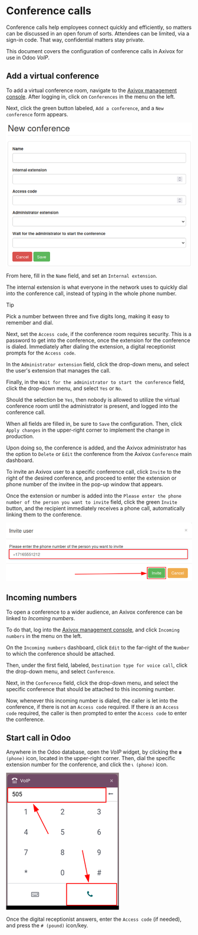 # Conference calls

Conference calls help employees connect quickly and efficiently, so
matters can be discussed in an open forum of sorts. Attendees can be
limited, via a sign-in code. That way, confidential matters stay
private.

This document covers the configuration of conference calls in Axivox for
use in Odoo *VoIP*.

## Add a virtual conference

To add a virtual conference room, navigate to the [Axivox management
console](https://manage.axivox.com). After logging in, click on
`Conferences` in the menu on the left.

Next, click the green button labeled, `Add a conference`, and a
`New conference` form appears.

<img src="conference_calls/new-conference.png" class="align-center"
alt="New conference form on Axivox." />

From here, fill in the `Name` field, and set an `Internal extension`.

The internal extension is what everyone in the network uses to quickly
dial into the conference call, instead of typing in the whole phone
number.

> [!TIP]
> Pick a number between three and five digits long, making it easy to
> remember and dial.

Next, set the `Access code`, if the conference room requires security.
This is a password to get into the conference, once the extension for
the conference is dialed. Immediately after dialing the extension, a
digital receptionist prompts for the `Access code`.

In the `Administrator extension` field, click the drop-down menu, and
select the user's extension that manages the call.

Finally, in the `Wait for the administrator to start the conference`
field, click the drop-down menu, and select `Yes` or `No`.

Should the selection be `Yes`, then nobody is allowed to utilize the
virtual conference room until the administrator is present, and logged
into the conference call.

When all fields are filled in, be sure to `Save` the configuration.
Then, click `Apply changes` in the upper-right corner to implement the
change in production.

Upon doing so, the conference is added, and the Axivox administrator has
the option to `Delete` or `Edit` the conference from the Axivox
`Conference` main dashboard.

To invite an Axivox user to a specific conference call, click `Invite`
to the right of the desired conference, and proceed to enter the
extension or phone number of the invitee in the pop-up window that
appears.

Once the extension or number is added into the
`Please enter the phone number of the
person you want to invite` field, click the green `Invite` button, and
the recipient immediately receives a phone call, automatically linking
them to the conference.

<img src="conference_calls/conference-invite.png" class="align-center"
alt="New conference form on Axivox." />

## Incoming numbers

To open a conference to a wider audience, an Axivox conference can be
linked to *Incoming numbers*.

To do that, log into the [Axivox management
console](https://manage.axivox.com), and click `Incoming numbers` in the
menu on the left.

On the `Incoming numbers` dashboard, click `Edit` to the far-right of
the `Number` to which the conference should be attached.

Then, under the first field, labeled, `Destination type for voice call`,
click the drop-down menu, and select `Conference`.

Next, in the `Conference` field, click the drop-down menu, and select
the specific conference that should be attached to this incoming number.

Now, whenever this incoming number is dialed, the caller is let into the
conference, if there is not an `Access code` required. If there *is* an
`Access code` required, the caller is then prompted to enter the
`Access code` to enter the conference.

## Start call in Odoo

Anywhere in the Odoo database, open the *VoIP* widget, by clicking the
`☎️ (phone)` icon, located in the upper-right corner. Then, dial the
specific extension number for the conference, and click the `📞 (phone)`
icon.

<img src="conference_calls/phone-widget.png" class="align-center"
alt="Connecting to a conference extension using the Odoo VoIP widget." />

Once the digital receptionist answers, enter the `Access code` (if
needed), and press the `# (pound)` icon/key.
